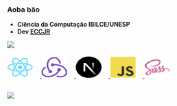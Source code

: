 ### Aoba bão
- **Ciência da Computação IBILCE/UNESP**
- **Dev [ECCJR](https://eccjr.com.br)**

 <div>
  <a href="https://github.com/deigo-lps">
  <img height="180em" src="https://github-readme-stats.vercel.app/api/top-langs/?username=deigo-lps&layout=compact&langs_count=7&theme=tokyonight"/>
 </div>
  
  <br>
  
  <div style="display: inline_block">
   <img style="padding:0 1rem 0 0" height="50" width="60" src="https://raw.githubusercontent.com/devicons/devicon/master/icons/react/react-original.svg">
   <img style="padding:0 1rem 0 0" height="50" width="60" src="https://raw.githubusercontent.com/devicons/devicon/master/icons/redux/redux-original.svg">
   <img style="padding:0 1rem 0 0" height="50" width="60" src="https://raw.githubusercontent.com/devicons/devicon/master/icons/nextjs/nextjs-original.svg">
   <img style="padding:0 1rem 0 0" height="50" width="60" src="https://raw.githubusercontent.com/devicons/devicon/master/icons/javascript/javascript-original.svg">
   <img style="padding:0 1rem 0 0" height="50" width="60" src="https://raw.githubusercontent.com/devicons/devicon/master/icons/sass/sass-original.svg">
  </div>

  ##
  
  <div>
    <a href="https://www.linkedin.com/in/diego-lopes-8644a5208/"><img src="https://img.shields.io/badge/LinkedIn-0077B5?style=for-the-badge&logo=linkedin&logoColor=white"></a>
 
 ##
